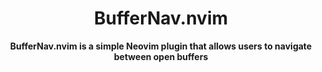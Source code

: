 <h1 align="center">
  BufferNav.nvim
</h1>

<p align="center">
  <b>BufferNav.nvim is a simple Neovim plugin that allows users to navigate between open buffers</b>
</p>
